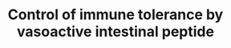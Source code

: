 ---
annotations:
- id: PW:0000355
  parent: regulatory pathway
  type: Pathway Ontology
  value: homeostasis pathway
- id: PW:0000818
  parent: signaling pathway
  type: Pathway Ontology
  value: signaling pathway pertinent to immunity
authors:
- Laurent
- Ariutta
- Egonw
- Khanspers
- DeSl
citedin:
- link: PMC9138293
description: Control of immune tolerance by VIP controls immune homeostasis.  Vasoactive
  intestinal peptide (VIP) is released from nerve terminals (nervous source) and blood
  (endocrine source), or produced by T helper 2 (TH2) cells or macrophages (immune
  source) in response to antigenic and inflammatory stimulation. VIP induces immune
  tolerance and inhibits the autoimmune response through different non-excluding mechanisms.
  First, it induces the generation and differentiation of TH2-cell functions and decrease
  TH1-cell functions through direct actions on differentiating T cells, or indirectly
  by regulating antigen presenting cell (APC) functions. As a consequence, the inflammatory
  and autoimmune responses are impaired, and the anti-helminthic and atopic responses
  are increased, because the infiltration and activation of neutrophils and macrophages
  by interferon-γ (IFNγ) and the production of complement-activating IgG2 antibodies
  are avoided. Second, VIP impairs the co-stimulatory activity of APCs on effector
  T cells, inhibiting subsequent clonal expansion. This avoids the inflammatory response
  and its cytotoxic effect against the target tissue. Third, VIP induces the generation
  of regulatory T cells that suppress the activation of autoreactive T cells by producing
  interleukin-10 (IL-10) and transforming growth factor-β (TGFβ). This effect contributes
  to the maintenance of an anti-inflammatory state and restores immune tolerance.
last-edited: 2019-09-25
organisms:
- Homo sapiens
redirect_from:
- /index.php/Pathway:WP4484
- /instance/WP4484
- /instance/WP4484_rr107333
revision: r107333
schema-jsonld:
- '@context': https://schema.org/
  '@id': https://wikipathways.github.io/pathways/WP4484.html
  '@type': Dataset
  creator:
    '@type': Organization
    name: WikiPathways
  description: Control of immune tolerance by VIP controls immune homeostasis.  Vasoactive
    intestinal peptide (VIP) is released from nerve terminals (nervous source) and
    blood (endocrine source), or produced by T helper 2 (TH2) cells or macrophages
    (immune source) in response to antigenic and inflammatory stimulation. VIP induces
    immune tolerance and inhibits the autoimmune response through different non-excluding
    mechanisms. First, it induces the generation and differentiation of TH2-cell functions
    and decrease TH1-cell functions through direct actions on differentiating T cells,
    or indirectly by regulating antigen presenting cell (APC) functions. As a consequence,
    the inflammatory and autoimmune responses are impaired, and the anti-helminthic
    and atopic responses are increased, because the infiltration and activation of
    neutrophils and macrophages by interferon-γ (IFNγ) and the production of complement-activating
    IgG2 antibodies are avoided. Second, VIP impairs the co-stimulatory activity of
    APCs on effector T cells, inhibiting subsequent clonal expansion. This avoids
    the inflammatory response and its cytotoxic effect against the target tissue.
    Third, VIP induces the generation of regulatory T cells that suppress the activation
    of autoreactive T cells by producing interleukin-10 (IL-10) and transforming growth
    factor-β (TGFβ). This effect contributes to the maintenance of an anti-inflammatory
    state and restores immune tolerance.
  keywords:
  - CD28
  - CD80
  - CD86
  - CD95
  - CTLA4
  - IFNG
  - IL10
  - IL12A
  - IL12B
  - IL2
  - IL4
  - IL5
  - MHCII
  - TCR
  - TGFB
  - VIP
  license: CC0
  name: Control of immune tolerance by vasoactive intestinal peptide
seo: CreativeWork
title: Control of immune tolerance by vasoactive intestinal peptide
wpid: WP4484
---